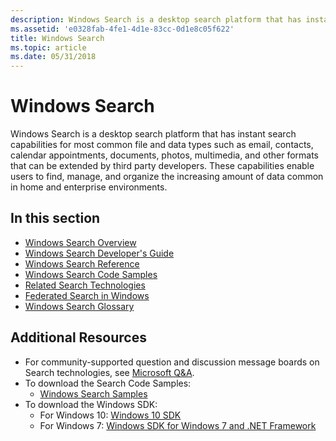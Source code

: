 ```yaml
---
description: Windows Search is a desktop search platform that has instant search capabilities for most common file and data types such as email, contacts, calendar appointments, documents, photos, multimedia, and other formats that can be extended by third party developers. These capabilities enable users to find, manage, and organize the increasing amount of data common in home and enterprise environments.
ms.assetid: 'e0328fab-4fe1-4d1e-83cc-0d1e8c05f622'
title: Windows Search
ms.topic: article
ms.date: 05/31/2018
---
```


# Windows Search

Windows Search is a desktop search platform that has instant search capabilities for most common file and data types such as email, contacts, calendar appointments, documents, photos, multimedia, and other formats that can be extended by third party developers. These capabilities enable users to find, manage, and organize the increasing amount of data common in home and enterprise environments.

## In this section

- [Windows Search Overview](-search-3x-wds-overview.md)
- [Windows Search Developer's Guide](-search-developers-guide-entry-page.md)
- [Windows Search Reference](-search-reference-entry-page.md)
- [Windows Search Code Samples](-search-samples-ovw.md)
- [Related Search Technologies](-search-3x-wds-sampleentry.md)
- [Federated Search in Windows](-search-federated-search-overview.md)
- [Windows Search Glossary](search-glossary.md)

## Additional Resources

- For community-supported question and discussion message boards on Search technologies, see [Microsoft Q&A](/answers/).
- To download the Search Code Samples:
  - [Windows Search Samples](-search-samples-ovw.md)
- To download the Windows SDK:
  - For Windows 10: [Windows 10 SDK](https://developer.microsoft.com/windows/downloads/windows-10-sdk)
  - For Windows 7: [Windows SDK for Windows 7 and .NET Framework](https://msdn.microsoft.com/windowsvista/bb980924.aspx)

